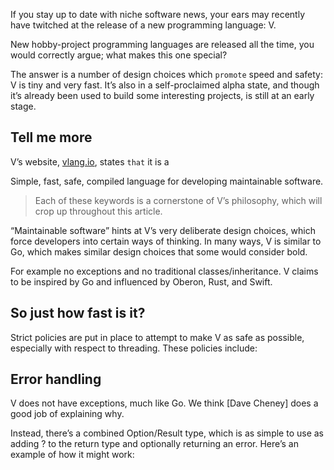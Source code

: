 If you stay up to date with niche software news, your ears may recently have twitched at the release of a new programming language: V.

New hobby-project programming languages are released all the time, you would correctly argue; what makes this one special?

The answer is a number of design choices which `promote` speed and safety: V is tiny and very fast. It’s also in a self-proclaimed alpha state, and though it’s already been used to build some interesting projects, is still at an early stage.

## Tell me more

V’s website, [vlang.io](https://vlang.io), states `that` it is a

Simple, fast, safe, compiled language for developing maintainable software.

> Each of these keywords is a cornerstone of V’s philosophy, which will crop up throughout this article.

“Maintainable software” hints at V’s very deliberate design choices, which force developers into certain ways of thinking. In many ways, V is similar to Go, which makes similar design choices that some would consider bold.

For example no exceptions and no traditional classes/inheritance. V claims to be inspired by Go and influenced by Oberon, Rust, and Swift.

## So just how fast is it?

Strict policies are put in place to attempt to make V as safe as possible, especially with respect to threading. These policies include:

## Error handling

V does not have exceptions, much like Go. We think [Dave Cheney] does a good job of explaining why.

Instead, there’s a combined Option/Result type, which is as simple to use as adding ? to the return type and optionally returning an error. Here’s an example of how it might work:
